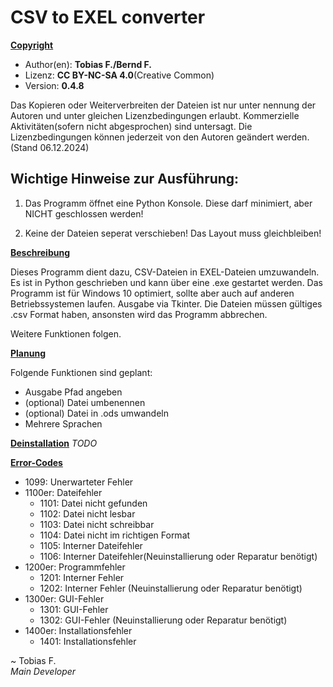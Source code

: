 # CSV to EXEL converter

<u>**Copyright**</u>
- Author(en): **Tobias F./Bernd F.**
- Lizenz: **CC BY-NC-SA 4.0**(Creative Common)
- Version: **0.4.8**

Das Kopieren oder Weiterverbreiten der Dateien ist nur unter
nennung der Autoren und unter gleichen Lizenzbedingungen erlaubt.
Kommerzielle Aktivitäten(sofern nicht abgesprochen) sind untersagt.
Die Lizenzbedingungen können jederzeit von den Autoren geändert werden.
(Stand 06.12.2024)

<h2> Wichtige Hinweise zur Ausführung: </h2>

1. Das Programm öffnet eine Python Konsole. Diese darf minimiert, aber NICHT geschlossen werden!

2. Keine der Dateien seperat verschieben! Das Layout muss gleichbleiben!
    
<u>**Beschreibung**</u>

Dieses Programm dient dazu, CSV-Dateien in EXEL-Dateien umzuwandeln.
Es ist in Python geschrieben und kann über eine .exe gestartet werden.
Das Programm ist für Windows 10 optimiert, sollte aber auch auf anderen Betriebssystemen laufen.
Ausgabe via Tkinter.
Die Dateien müssen gültiges .csv Format haben, ansonsten wird das Programm abbrechen.

Weitere Funktionen folgen.

<u>**Planung**</u>

Folgende Funktionen sind geplant:
- Ausgabe Pfad angeben
- (optional) Datei umbenennen
- (optional) Datei in .ods umwandeln
- Mehrere Sprachen

<u>**Deinstallation**</u>
*TODO*

<u>**Error-Codes**</u>
- 1099: Unerwarteter Fehler
- 1100er: Dateifehler
    - 1101: Datei nicht gefunden
    - 1102: Datei nicht lesbar
    - 1103: Datei nicht schreibbar
    - 1104: Datei nicht im richtigen Format
    - 1105: Interner Dateifehler
    - 1106: Interner Dateifehler(Neuinstallierung oder Reparatur benötigt)
- 1200er: Programmfehler
    - 1201: Interner Fehler
    - 1202: Interner Fehler (Neuinstallierung oder Reparatur benötigt)
- 1300er: GUI-Fehler
    - 1301: GUI-Fehler
    - 1302: GUI-Fehler (Neuinstallierung oder Reparatur benötigt)
- 1400er: Installationsfehler
    - 1401: Installationsfehler

~ Tobias F.\
*Main Developer*
